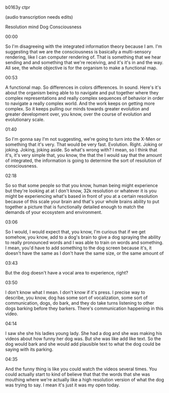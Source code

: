 b0163y ctpr

(audio transcription needs edits)

Resolution mind Dog Consciousness

00:00

So I'm disagreeing with the integrated information theory because I am. I'm suggesting that we are the consciousness is basically a multi-sensory rendering, like I can computer rendering of. That is something that we hear sending and and something that we're receiving, and it's it's in and the way. All see, the whole objective is for the organism to make a functional map.

00:53

A functional map. So differences in colors differences. In sound. Here's it's about the organism being able to to navigate and put together where they complex representations and really complex sequences of behavior in order to navigate a really complex world. And the work keeps on getting more complex. So it keeps pulling our minds towards greater evolution and greater development over, you know, over the course of evolution and evolutionary scale.

01:40

So I'm gonna say I'm not suggesting, we're going to turn into the X-Men or something that it's very. That would be very fast. Evolution. Right. Joking or joking. Joking, joking aside. So what's wrong with? I mean, so I think that it's, it's very simple that, you know, the that the I would say that the amount of integrated, the information is going to determine the sort of resolution of consciousness.

02:18

So so that some people so that you know, human being might experience but they're looking at at I don't know, 32k resolution or whatever it is you might be experiencing what's based in front of you at a certain resolution because of this scale your brain and that's your whole brains ability to put together a picture that is functionally detailed enough to match the demands of your ecosystem and environment.

03:06

So I would, I would expect that, you know, I'm curious that if we get somehow, you know, add to a dog's brain to give a dog spraying the ability to really pronounced words and I was able to train on words and something. I mean, you'd have to add something to the dog screen because it's, it doesn't have the same as I don't have the same size, or the same amount of

03:43

But the dog doesn't have a vocal area to experience, right?

03:50

I don't know what I mean. I don't know if it's press. I precise way to describe, you know, dog has some sort of vocalization, some sort of communication, dogs, do bark, and they do take turns listening to other dogs barking before they barkers. There's communication happening in this video.

04:14

I saw she she his ladies young lady. She had a dog and she was making his videos about how funny her dog was. But she was like add like text. So the dog would bark and she would add plausible text to what the dog could be saying with its parking.

04:35

And the funny thing is like you could watch the videos several times. You could actually start to kind of believe that that the words that she was mouthing where we're actually like a high resolution version of what the dog was trying to say. I mean it's just it was my open today.